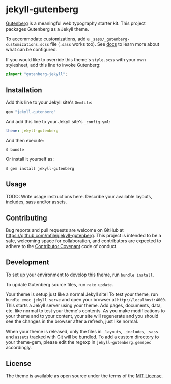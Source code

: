 # jekyll-gutenberg

[Gutenberg][] is a meaningful web typography starter kit. This project packages Gutenberg as a Jekyll theme.

To accommodate customizations, add a `_sass/_gutenberg-customizations.scss` file (`.sass` works too). See [docs][] to learn more about what can be configured.

If you would like to override this theme's `style.scss` with your own stylesheet, add this line to invoke Gutenberg:

```scss
@import "gutenberg-jekyll";
```

## Installation

Add this line to your Jekyll site's `Gemfile`:

```ruby
gem "jekyll-gutenberg"
```

And add this line to your Jekyll site's `_config.yml`:

```yaml
theme: jekyll-gutenberg
```

And then execute:

    $ bundle

Or install it yourself as:

    $ gem install jekyll-gutenberg

## Usage

TODO: Write usage instructions here. Describe your available layouts, includes, sass and/or assets.

## Contributing

Bug reports and pull requests are welcome on GitHub at https://github.com/mfilej/jekyll-gutenberg. This project is intended to be a safe, welcoming space for collaboration, and contributors are expected to adhere to the [Contributor Covenant](http://contributor-covenant.org) code of conduct.

## Development

To set up your environment to develop this theme, run `bundle install`.

To update Gutenberg source files, run `rake update`.

Your theme is setup just like a normal Jekyll site! To test your theme, run `bundle exec jekyll serve` and open your browser at `http://localhost:4000`. This starts a Jekyll server using your theme. Add pages, documents, data, etc. like normal to test your theme's contents. As you make modifications to your theme and to your content, your site will regenerate and you should see the changes in the browser after a refresh, just like normal.

When your theme is released, only the files in `_layouts`, `_includes`, `_sass` and `assets` tracked with Git will be bundled.
To add a custom directory to your theme-gem, please edit the regexp in `jekyll-gutenberg.gemspec` accordingly.

## License

The theme is available as open source under the terms of the [MIT License](https://opensource.org/licenses/MIT).

[Gutenberg]: https://matejlatin.github.io/Gutenberg/
[docs]: https://github.com/matejlatin/Gutenberg/wiki#base-sizes

